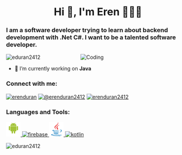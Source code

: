 <h1 align="center">Hi 👋, I'm Eren 👨🏻‍💻</h1>
<h3 align="left">I am a software developer trying to learn about backend development with .Net C#. I want to be a talented software developer.</h3>
<img align="right" alt="Coding" width="300" src="https://media0.giphy.com/media/vmQAsNXEgvItJxpgL4/giphy.gif?cid=ecf05e47urqaqckspjzu5827eyhwz15nk2e5aymb0ha5zvkn&rid=giphy.gif&ct=g">
<p align="left"> <img src="https://komarev.com/ghpvc/?username=eduran2412&label=Profile%20views&color=12af3a&style=flat" alt="eduran2412" /> </p>

- 🔭 I’m currently working on **Java**

<h3 align="left">Connect with me:</h3>
<p align="left">
<a href="https://linkedin.com/in/erenduran" target="blank"><img align="center" src="https://raw.githubusercontent.com/rahuldkjain/github-profile-readme-generator/master/src/images/icons/Social/linked-in-alt.svg" alt="erenduran" height="30" width="40" /></a>
<a href="https://medium.com/@erenduran2412" target="blank"><img align="center" src="https://raw.githubusercontent.com/rahuldkjain/github-profile-readme-generator/master/src/images/icons/Social/medium.svg" alt="@erenduran2412" height="30" width="40" /></a>
<a href="https://www.hackerrank.com/erenduran2412" target="blank"><img align="center" src="https://raw.githubusercontent.com/rahuldkjain/github-profile-readme-generator/master/src/images/icons/Social/hackerrank.svg" alt="erenduran2412" height="30" width="40" /></a>
</p>

<h3 align="left">Languages and Tools:</h3>
<p align="left"> <a href="https://developer.android.com" target="_blank" rel="noreferrer"> <img src="https://raw.githubusercontent.com/devicons/devicon/master/icons/android/android-original-wordmark.svg" alt="android" width="40" height="40"/> </a> <a href="https://firebase.google.com/" target="_blank" rel="noreferrer"> <img src="https://www.vectorlogo.zone/logos/firebase/firebase-icon.svg" alt="firebase" width="40" height="40"/> </a> <a href="https://www.java.com" target="_blank" rel="noreferrer"> <img src="https://raw.githubusercontent.com/devicons/devicon/master/icons/java/java-original.svg" alt="java" width="40" height="40"/> </a> <a href="https://kotlinlang.org" target="_blank" rel="noreferrer"> <img src="https://www.vectorlogo.zone/logos/kotlinlang/kotlinlang-icon.svg" alt="kotlin" width="40" height="40"/> </a> </p>

<p><img align="center" src="https://github-readme-stats.vercel.app/api/top-langs?username=eduran2412&show_icons=true&theme=dark&title_color=4b5320&text_color=808080&bg_color=ffffff&locale=en&layout=compact" alt="eduran2412" /></p>
